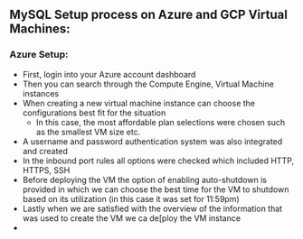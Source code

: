 ## MySQL Setup process on Azure and GCP Virtual Machines:
### Azure Setup:
- First, login into your Azure account dashboard
- Then you can search through the Compute Engine, Virtual Machine instances
- When creating a new virtual machine instance can choose the configurations best fit for the situation
  - In this case, the most affordable plan selections were chosen such as the smallest VM size etc.
- A username and password authentication system was also integrated and created
- In the inbound port rules all options were checked which included HTTP, HTTPS, SSH
- Before deploying the VM the option of enabling auto-shutdown is provided in which we can choose the best time for the VM to shutdown based on its utilization (in this case it was set for 11:59pm)
- Lastly when we are satisfied with the overview of the information that was used to create the VM we ca de[ploy the VM instance
- 
